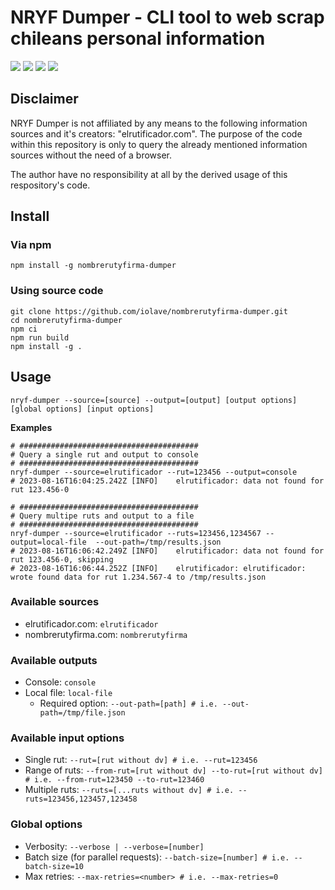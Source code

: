 # NRYF Dumper - CLI tool to web scrap chileans personal information

![][BADGE-TEST-MAIN] ![][BADGE-BUILD-MAIN] ![][BADGE-BUILD-ART-MAIN] ![][BADGE-PUBLISH-MAIN]

## Disclaimer
NRYF Dumper is not affiliated by any means to the following information sources and it's creators: "elrutificador.com". The purpose of the code within this repository is only to query the already mentioned information sources without the need of a browser.

The author have no responsibility at all by the derived usage of this respository's code.

## Install
### Via npm
```
npm install -g nombrerutyfirma-dumper
```
### Using source code
```
git clone https://github.com/iolave/nombrerutyfirma-dumper.git
cd nombrerutyfirma-dumper
npm ci
npm run build
npm install -g .
```

## Usage
```
nryf-dumper --source=[source] --output=[output] [output options] [global options] [input options]
```

**Examples**
```shell
# ########################################
# Query a single rut and output to console
# ########################################
nryf-dumper --source=elrutificador --rut=123456 --output=console
# 2023-08-16T16:04:25.242Z [INFO]    elrutificador: data not found for rut 123.456-0

# ########################################
# Query multipe ruts and output to a file
# ########################################
nryf-dumper --source=elrutificador --ruts=123456,1234567 --output=local-file  --out-path=/tmp/results.json
# 2023-08-16T16:06:42.249Z [INFO]    elrutificador: data not found for rut 123.456-0, skipping
# 2023-08-16T16:06:44.252Z [INFO]    elrutificador: elrutificador: wrote found data for rut 1.234.567-4 to /tmp/results.json
```

### Available sources
- elrutificador.com: `elrutificador`
- nombrerutyfirma.com: `nombrerutyfirma`

### Available outputs
- Console: `console`
- Local file: `local-file`
    - Required option: `--out-path=[path] # i.e. --out-path=/tmp/file.json`


### Available input options
- Single rut: `--rut=[rut without dv] # i.e. --rut=123456`
- Range of ruts: `--from-rut=[rut without dv] --to-rut=[rut without dv] # i.e. --from-rut=123450 --to-rut=123460`
- Multiple ruts: `--ruts=[...ruts without dv] # i.e. --ruts=123456,123457,123458`

### Global options
- Verbosity: `--verbose | --verbose=[number]`
- Batch size (for parallel requests): `--batch-size=[number] # i.e. --batch-size=10`
- Max retries: `--max-retries=<number> # i.e. --max-retries=0`

[BADGE-TEST-MAIN]: https://img.shields.io/endpoint?url=https://raw.githubusercontent.com/wiki/iolave/nombrerutyfirma-dumper/test-main.md&logo=github
[BADGE-BUILD-MAIN]: https://img.shields.io/endpoint?url=https://raw.githubusercontent.com/wiki/iolave/nombrerutyfirma-dumper/build-main.md&logo=github
[BADGE-BUILD-ART-MAIN]: https://img.shields.io/endpoint?url=https://raw.githubusercontent.com/wiki/iolave/nombrerutyfirma-dumper/build-artifacts-main.md&logo=github
[BADGE-PUBLISH-MAIN]: https://img.shields.io/endpoint?url=https://raw.githubusercontent.com/wiki/iolave/nombrerutyfirma-dumper/publish-main.md&logo=github
